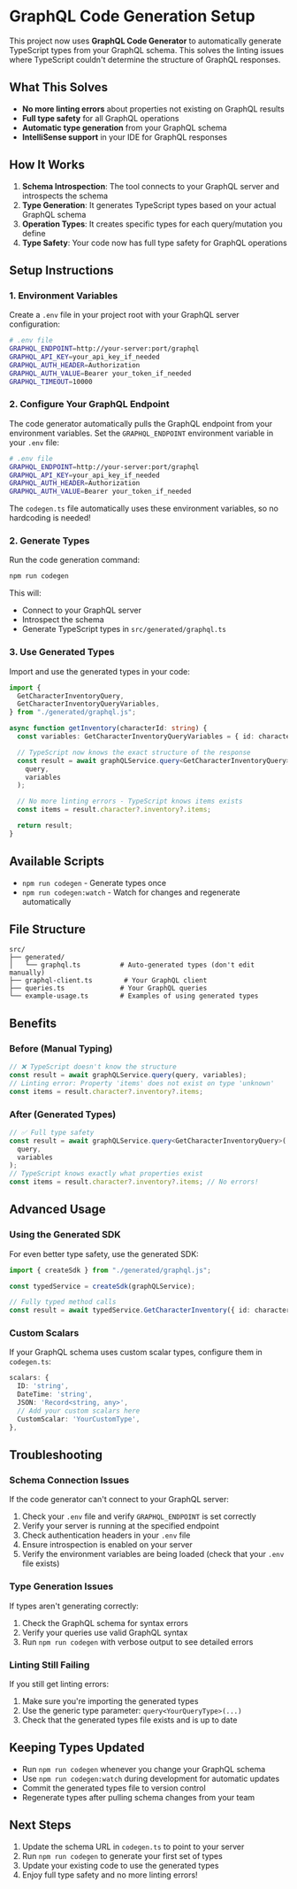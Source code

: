 # GraphQL Code Generation Setup

This project now uses **GraphQL Code Generator** to automatically generate TypeScript types from your GraphQL schema. This solves the linting issues where TypeScript couldn't determine the structure of GraphQL responses.

## What This Solves

- **No more linting errors** about properties not existing on GraphQL results
- **Full type safety** for all GraphQL operations
- **Automatic type generation** from your GraphQL schema
- **IntelliSense support** in your IDE for GraphQL responses

## How It Works

1. **Schema Introspection**: The tool connects to your GraphQL server and introspects the schema
2. **Type Generation**: It generates TypeScript types based on your actual GraphQL schema
3. **Operation Types**: It creates specific types for each query/mutation you define
4. **Type Safety**: Your code now has full type safety for GraphQL operations

## Setup Instructions

### 1. Environment Variables

Create a `.env` file in your project root with your GraphQL server configuration:

```bash
# .env file
GRAPHQL_ENDPOINT=http://your-server:port/graphql
GRAPHQL_API_KEY=your_api_key_if_needed
GRAPHQL_AUTH_HEADER=Authorization
GRAPHQL_AUTH_VALUE=Bearer your_token_if_needed
GRAPHQL_TIMEOUT=10000
```

### 2. Configure Your GraphQL Endpoint

The code generator automatically pulls the GraphQL endpoint from your environment variables. Set the `GRAPHQL_ENDPOINT` environment variable in your `.env` file:

```bash
# .env file
GRAPHQL_ENDPOINT=http://your-server:port/graphql
GRAPHQL_API_KEY=your_api_key_if_needed
GRAPHQL_AUTH_HEADER=Authorization
GRAPHQL_AUTH_VALUE=Bearer your_token_if_needed
```

The `codegen.ts` file automatically uses these environment variables, so no hardcoding is needed!

### 2. Generate Types

Run the code generation command:

```bash
npm run codegen
```

This will:

- Connect to your GraphQL server
- Introspect the schema
- Generate TypeScript types in `src/generated/graphql.ts`

### 3. Use Generated Types

Import and use the generated types in your code:

```typescript
import {
  GetCharacterInventoryQuery,
  GetCharacterInventoryQueryVariables,
} from "./generated/graphql.js";

async function getInventory(characterId: string) {
  const variables: GetCharacterInventoryQueryVariables = { id: characterId };

  // TypeScript now knows the exact structure of the response
  const result = await graphQLService.query<GetCharacterInventoryQuery>(
    query,
    variables
  );

  // No more linting errors - TypeScript knows items exists
  const items = result.character?.inventory?.items;

  return result;
}
```

## Available Scripts

- `npm run codegen` - Generate types once
- `npm run codegen:watch` - Watch for changes and regenerate automatically

## File Structure

```
src/
├── generated/
│   └── graphql.ts          # Auto-generated types (don't edit manually)
├── graphql-client.ts        # Your GraphQL client
├── queries.ts              # Your GraphQL queries
└── example-usage.ts        # Examples of using generated types
```

## Benefits

### Before (Manual Typing)

```typescript
// ❌ TypeScript doesn't know the structure
const result = await graphQLService.query(query, variables);
// Linting error: Property 'items' does not exist on type 'unknown'
const items = result.character?.inventory?.items;
```

### After (Generated Types)

```typescript
// ✅ Full type safety
const result = await graphQLService.query<GetCharacterInventoryQuery>(
  query,
  variables
);
// TypeScript knows exactly what properties exist
const items = result.character?.inventory?.items; // No errors!
```

## Advanced Usage

### Using the Generated SDK

For even better type safety, use the generated SDK:

```typescript
import { createSdk } from "./generated/graphql.js";

const typedService = createSdk(graphQLService);

// Fully typed method calls
const result = await typedService.GetCharacterInventory({ id: characterId });
```

### Custom Scalars

If your GraphQL schema uses custom scalar types, configure them in `codegen.ts`:

```typescript
scalars: {
  ID: 'string',
  DateTime: 'string',
  JSON: 'Record<string, any>',
  // Add your custom scalars here
  CustomScalar: 'YourCustomType',
},
```

## Troubleshooting

### Schema Connection Issues

If the code generator can't connect to your GraphQL server:

1. Check your `.env` file and verify `GRAPHQL_ENDPOINT` is set correctly
2. Verify your server is running at the specified endpoint
3. Check authentication headers in your `.env` file
4. Ensure introspection is enabled on your server
5. Verify the environment variables are being loaded (check that your `.env` file exists)

### Type Generation Issues

If types aren't generating correctly:

1. Check the GraphQL schema for syntax errors
2. Verify your queries use valid GraphQL syntax
3. Run `npm run codegen` with verbose output to see detailed errors

### Linting Still Failing

If you still get linting errors:

1. Make sure you're importing the generated types
2. Use the generic type parameter: `query<YourQueryType>(...)`
3. Check that the generated types file exists and is up to date

## Keeping Types Updated

- Run `npm run codegen` whenever you change your GraphQL schema
- Use `npm run codegen:watch` during development for automatic updates
- Commit the generated types file to version control
- Regenerate types after pulling schema changes from your team

## Next Steps

1. Update the schema URL in `codegen.ts` to point to your server
2. Run `npm run codegen` to generate your first set of types
3. Update your existing code to use the generated types
4. Enjoy full type safety and no more linting errors!

